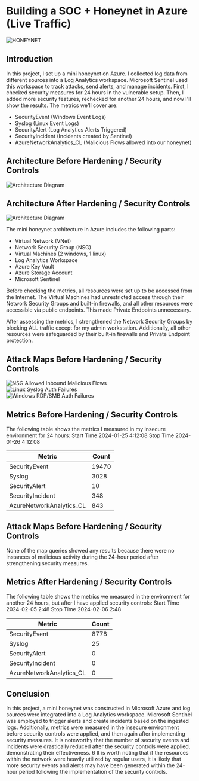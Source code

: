 # Building a SOC + Honeynet in Azure (Live Traffic)
![HONEYNET](https://github.com/MVTRXWRLD/Azure-Net/assets/153859869/67ff3e34-2d09-43dd-87e0-2438a9633dd6)



## Introduction

In this project, I set up a mini honeynet on Azure. I collected log data from different sources into a Log Analytics workspace. Microsoft Sentinel used this workspace to track attacks, send alerts, and manage incidents. First, I checked security measures for 24 hours in the vulnerable setup. Then, I added more security features, rechecked for another 24 hours, and now I'll show the results. The metrics we'll cover are:

- SecurityEvent (Windows Event Logs)
- Syslog (Linux Event Logs)
- SecurityAlert (Log Analytics Alerts Triggered)
- SecurityIncident (Incidents created by Sentinel)
- AzureNetworkAnalytics_CL (Malicious Flows allowed into our honeynet)

## Architecture Before Hardening / Security Controls
![Architecture Diagram](https://i.imgur.com/aBDwnKb.jpg)

## Architecture After Hardening / Security Controls
![Architecture Diagram](https://i.imgur.com/YQNa9Pp.jpg)

The mini honeynet architecture in Azure includes the following parts:

- Virtual Network (VNet)
- Network Security Group (NSG)
- Virtual Machines (2 windows, 1 linux)
- Log Analytics Workspace
- Azure Key Vault
- Azure Storage Account
- Microsoft Sentinel

Before checking the metrics, all resources were set up to be accessed from the Internet. The Virtual Machines had unrestricted access through their Network Security Groups and built-in firewalls, and all other resources were accessible via public endpoints. This made Private Endpoints unnecessary.

After assessing the metrics, I strengthened the Network Security Groups by blocking ALL traffic except for my admin workstation. Additionally, all other resources were safeguarded by their built-in firewalls and Private Endpoint protection.

## Attack Maps Before Hardening / Security Controls
![NSG Allowed Inbound Malicious Flows](https://i.imgur.com/1qvswSX.png)<br>
![Linux Syslog Auth Failures](https://i.imgur.com/G1YgZt6.png)<br>
![Windows RDP/SMB Auth Failures](https://i.imgur.com/ESr9Dlv.png)<br>

## Metrics Before Hardening / Security Controls

The following table shows the metrics I measured in my insecure environment for 24 hours:
Start Time 2024-01-25 4:12:08
Stop Time 2024-01-26 4:12:08

| Metric                   | Count
| ------------------------ | -----
| SecurityEvent            | 19470
| Syslog                   | 3028
| SecurityAlert            | 10
| SecurityIncident         | 348
| AzureNetworkAnalytics_CL | 843

## Attack Maps Before Hardening / Security Controls


None of the map queries showed any results because there were no instances of malicious activity during the 24-hour period after strengthening security measures.

## Metrics After Hardening / Security Controls

The following table shows the metrics we measured in the environment for another 24 hours, but after I have applied security controls:
Start Time 2024-02-05 2:48
Stop Time	2024-02-06 2:48

| Metric                   | Count
| ------------------------ | -----
| SecurityEvent            | 8778
| Syslog                   | 25
| SecurityAlert            | 0
| SecurityIncident         | 0
| AzureNetworkAnalytics_CL | 0

## Conclusion

In this project, a mini honeynet was constructed in Microsoft Azure and log sources were integrated into a Log Analytics workspace. Microsoft Sentinel was employed to trigger alerts and create incidents based on the ingested logs. Additionally, metrics were measured in the insecure environment before security controls were applied, and then again after implementing security measures. It is noteworthy that the number of security events and incidents were drastically reduced after the security controls were applied, demonstrating their effectiveness.
6
It is worth noting that if the resources within the network were heavily utilized by regular users, it is likely that more security events and alerts may have been generated within the 24-hour period following the implementation of the security controls.
